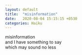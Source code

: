 ```yaml
---
layout: default
title:  "misinformation"
date:   2020-08-04 15:15:15 +0530
categories: Haiku
---
```

misinformation<br>
and I have something to say<br>
which may sound no less
